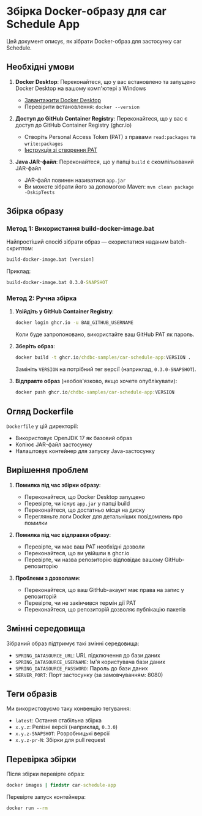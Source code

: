 # Збірка Docker-образу для car Schedule App

Цей документ описує, як зібрати Docker-образ для застосунку car Schedule.

## Необхідні умови

1. **Docker Desktop**: Переконайтеся, що у вас встановлено та запущено Docker Desktop на вашому комп'ютері з Windows
   - [Завантажити Docker Desktop](https://www.docker.com/products/docker-desktop)
   - Перевірити встановлення: `docker --version`

2. **Доступ до GitHub Container Registry**: Переконайтеся, що у вас є доступ до GitHub Container Registry (ghcr.io)
   - Створіть Personal Access Token (PAT) з правами `read:packages` та `write:packages`
   - [Інструкція зі створення PAT](https://docs.github.com/en/authentication/keeping-your-account-and-data-secure/creating-a-personal-access-token)

3. **Java JAR-файл**: Переконайтеся, що у папці `build` є скомпільований JAR-файл
   - JAR-файл повинен називатися `app.jar`
   - Ви можете зібрати його за допомогою Maven: `mvn clean package -DskipTests`

## Збірка образу

### Метод 1: Використання build-docker-image.bat

Найпростіший спосіб зібрати образ — скористатися наданим batch-скриптом:

```cmd
build-docker-image.bat [version]
```

Приклад:
```cmd
build-docker-image.bat 0.3.0-SNAPSHOT
```

### Метод 2: Ручна збірка

1. **Увійдіть у GitHub Container Registry**:
   ```cmd
   docker login ghcr.io -u ВАШ_GITHUB_USERNAME
   ```
   Коли буде запропоновано, використайте ваш GitHub PAT як пароль.

2. **Зберіть образ**:
   ```cmd
   docker build -t ghcr.io/chdbc-samples/car-schedule-app:VERSION .
   ```
   Замініть `VERSION` на потрібний тег версії (наприклад, `0.3.0-SNAPSHOT`).

3. **Відправте образ** (необов'язково, якщо хочете опублікувати):
   ```cmd
   docker push ghcr.io/chdbc-samples/car-schedule-app:VERSION
   ```

## Огляд Dockerfile

`Dockerfile` у цій директорії:
- Використовує OpenJDK 17 як базовий образ
- Копіює JAR-файл застосунку
- Налаштовує контейнер для запуску Java-застосунку

## Вирішення проблем

1. **Помилка під час збірки образу**:
   - Переконайтеся, що Docker Desktop запущено
   - Перевірте, чи існує `app.jar` у папці build
   - Переконайтеся, що достатньо місця на диску
   - Перегляньте логи Docker для детальніших повідомлень про помилки

2. **Помилка під час відправки образу**:
   - Перевірте, чи має ваш PAT необхідні дозволи
   - Переконайтеся, що ви увійшли в ghcr.io
   - Перевірте, чи назва репозиторію відповідає вашому GitHub-репозиторію

3. **Проблеми з дозволами**:
   - Переконайтеся, що ваш GitHub-акаунт має права на запис у репозиторій
   - Перевірте, чи не закінчився термін дії PAT
   - Переконайтеся, що репозиторій дозволяє публікацію пакетів

## Змінні середовища

Зібраний образ підтримує такі змінні середовища:

- `SPRING_DATASOURCE_URL`: URL підключення до бази даних
- `SPRING_DATASOURCE_USERNAME`: Ім'я користувача бази даних
- `SPRING_DATASOURCE_PASSWORD`: Пароль до бази даних
- `SERVER_PORT`: Порт застосунку (за замовчуванням: 8080)

## Теги образів

Ми використовуємо таку конвенцію тегування:
- `latest`: Остання стабільна збірка
- `x.y.z`: Релізні версії (наприклад, `0.3.0`)
- `x.y.z-SNAPSHOT`: Розробницькі версії
- `x.y.z-pr-N`: Збірки для pull request

## Перевірка збірки

Після збірки перевірте образ:

```cmd
docker images | findstr car-schedule-app
```

Перевірте запуск контейнера:

```cmd
docker run --rm
```
